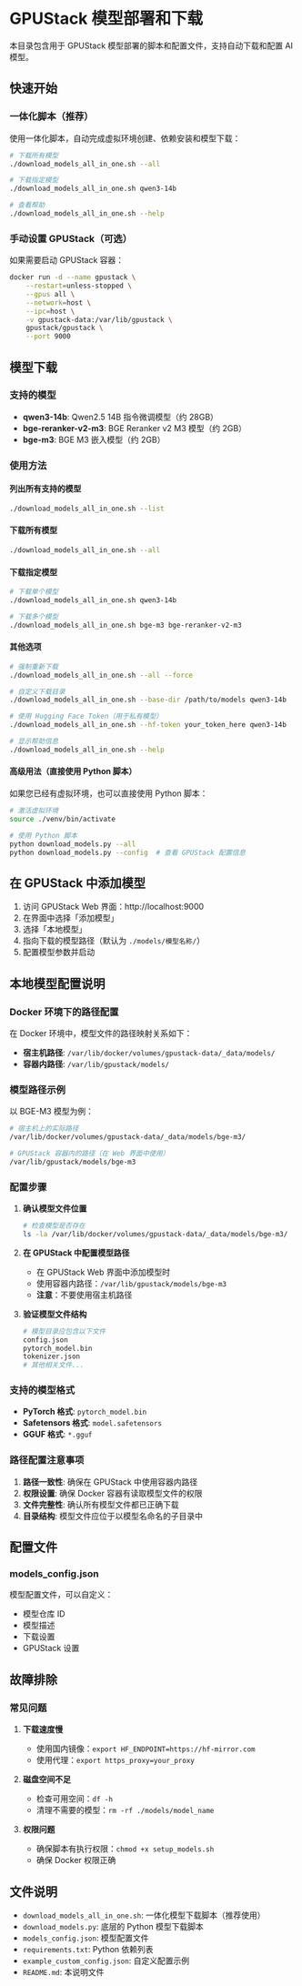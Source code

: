 
# GPUStack 模型部署和下载

本目录包含用于 GPUStack 模型部署的脚本和配置文件，支持自动下载和配置 AI 模型。

## 快速开始

### 一体化脚本（推荐）

使用一体化脚本，自动完成虚拟环境创建、依赖安装和模型下载：

```bash
# 下载所有模型
./download_models_all_in_one.sh --all

# 下载指定模型
./download_models_all_in_one.sh qwen3-14b

# 查看帮助
./download_models_all_in_one.sh --help
```

### 手动设置 GPUStack（可选）

如果需要启动 GPUStack 容器：

```bash
docker run -d --name gpustack \
    --restart=unless-stopped \
    --gpus all \
    --network=host \
    --ipc=host \
    -v gpustack-data:/var/lib/gpustack \
    gpustack/gpustack \
    --port 9000
```

## 模型下载

### 支持的模型

- **qwen3-14b**: Qwen2.5 14B 指令微调模型（约 28GB）
- **bge-reranker-v2-m3**: BGE Reranker v2 M3 模型（约 2GB）
- **bge-m3**: BGE M3 嵌入模型（约 2GB）

### 使用方法

#### 列出所有支持的模型

```bash
./download_models_all_in_one.sh --list
```

#### 下载所有模型

```bash
./download_models_all_in_one.sh --all
```

#### 下载指定模型

```bash
# 下载单个模型
./download_models_all_in_one.sh qwen3-14b

# 下载多个模型
./download_models_all_in_one.sh bge-m3 bge-reranker-v2-m3
```

#### 其他选项

```bash
# 强制重新下载
./download_models_all_in_one.sh --all --force

# 自定义下载目录
./download_models_all_in_one.sh --base-dir /path/to/models qwen3-14b

# 使用 Hugging Face Token（用于私有模型）
./download_models_all_in_one.sh --hf-token your_token_here qwen3-14b

# 显示帮助信息
./download_models_all_in_one.sh --help
```

#### 高级用法（直接使用 Python 脚本）

如果您已经有虚拟环境，也可以直接使用 Python 脚本：

```bash
# 激活虚拟环境
source ./venv/bin/activate

# 使用 Python 脚本
python download_models.py --all
python download_models.py --config  # 查看 GPUStack 配置信息
```

## 在 GPUStack 中添加模型

1. 访问 GPUStack Web 界面：http://localhost:9000
2. 在界面中选择「添加模型」
3. 选择「本地模型」
4. 指向下载的模型路径（默认为 `./models/模型名称/`）
5. 配置模型参数并启动

## 本地模型配置说明

### Docker 环境下的路径配置

在 Docker 环境中，模型文件的路径映射关系如下：

- **宿主机路径**: `/var/lib/docker/volumes/gpustack-data/_data/models/`
- **容器内路径**: `/var/lib/gpustack/models/`

### 模型路径示例

以 BGE-M3 模型为例：

```bash
# 宿主机上的实际路径
/var/lib/docker/volumes/gpustack-data/_data/models/bge-m3/

# GPUStack 容器内的路径（在 Web 界面中使用）
/var/lib/gpustack/models/bge-m3
```

### 配置步骤

1. **确认模型文件位置**
   ```bash
   # 检查模型是否存在
   ls -la /var/lib/docker/volumes/gpustack-data/_data/models/bge-m3/
   ```

2. **在 GPUStack 中配置模型路径**
   - 在 GPUStack Web 界面中添加模型时
   - 使用容器内路径：`/var/lib/gpustack/models/bge-m3`
   - **注意**：不要使用宿主机路径

3. **验证模型文件结构**
   ```bash
   # 模型目录应包含以下文件
   config.json
   pytorch_model.bin
   tokenizer.json
   # 其他相关文件...
   ```

### 支持的模型格式

- **PyTorch 格式**: `pytorch_model.bin`
- **Safetensors 格式**: `model.safetensors`
- **GGUF 格式**: `*.gguf`

### 路径配置注意事项

1. **路径一致性**: 确保在 GPUStack 中使用容器内路径
2. **权限设置**: 确保 Docker 容器有读取模型文件的权限
3. **文件完整性**: 确认所有模型文件都已正确下载
4. **目录结构**: 模型文件应位于以模型名命名的子目录中

## 配置文件

### models_config.json

模型配置文件，可以自定义：
- 模型仓库 ID
- 模型描述
- 下载设置
- GPUStack 设置

## 故障排除

### 常见问题

1. **下载速度慢**
   - 使用国内镜像：`export HF_ENDPOINT=https://hf-mirror.com`
   - 使用代理：`export https_proxy=your_proxy`

2. **磁盘空间不足**
   - 检查可用空间：`df -h`
   - 清理不需要的模型：`rm -rf ./models/model_name`

3. **权限问题**
   - 确保脚本有执行权限：`chmod +x setup_models.sh`
   - 确保 Docker 权限正确

## 文件说明

- `download_models_all_in_one.sh`: 一体化模型下载脚本（推荐使用）
- `download_models.py`: 底层的 Python 模型下载脚本
- `models_config.json`: 模型配置文件
- `requirements.txt`: Python 依赖列表
- `example_custom_config.json`: 自定义配置示例
- `README.md`: 本说明文件




